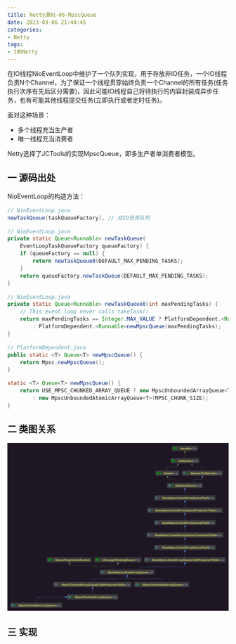 ```yaml
---
title: Netty源码-06-MpscQueue
date: 2023-03-06 21:44:45
categories:
- Netty
tags:
- 1刷Netty
---
```


在IO线程NioEventLoop中维护了一个队列实现，用于存放非IO任务，一个IO线程负责N个Channel，为了保证一个线程贯穿始终负责一个Channel的所有任务(任务执行次序有先后区分需要)，因此可能IO线程自己将待执行的内容封装成异步任务，也有可能其他线程提交任务(立即执行或者定时任务)。

面对这种场景：

* 多个线程充当生产者
* 唯一线程充当消费者

Netty选择了JCTools的实现MpscQueue，即多生产者单消费者模型。

## 一 源码出处

NioEventLoop的构造方法：

```java
// NioEventLoop.java
newTaskQueue(taskQueueFactory), // 非IO任务队列
```



```java
// NioEventLoop.java
private static Queue<Runnable> newTaskQueue(
    EventLoopTaskQueueFactory queueFactory) {
    if (queueFactory == null) {
        return newTaskQueue0(DEFAULT_MAX_PENDING_TASKS);
    }
    return queueFactory.newTaskQueue(DEFAULT_MAX_PENDING_TASKS);
}
```



```java
// NioEventLoop.java
private static Queue<Runnable> newTaskQueue0(int maxPendingTasks) {
    // This event loop never calls takeTask()
    return maxPendingTasks == Integer.MAX_VALUE ? PlatformDependent.<Runnable>newMpscQueue()
        : PlatformDependent.<Runnable>newMpscQueue(maxPendingTasks);
}
```



```java
// PlatformDependent.java
public static <T> Queue<T> newMpscQueue() {
    return Mpsc.newMpscQueue();
}
```



```java
static <T> Queue<T> newMpscQueue() {
    return USE_MPSC_CHUNKED_ARRAY_QUEUE ? new MpscUnboundedArrayQueue<T>(MPSC_CHUNK_SIZE)
        : new MpscUnboundedAtomicArrayQueue<T>(MPSC_CHUNK_SIZE);
}
```

## 二 类图关系

![](Netty源码-06-MpscQueue/202211141344171.png)



## 三 实现

